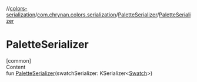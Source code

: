 //[colors-serialization](../../../index.md)/[com.chrynan.colors.serialization](../index.md)/[PaletteSerializer](index.md)/[PaletteSerializer](-palette-serializer.md)



# PaletteSerializer  
[common]  
Content  
fun [PaletteSerializer](-palette-serializer.md)(swatchSerializer: KSerializer<[Swatch](../../../../colors-palette/colors-palette/com.chrynan.colors.palette/-swatch/index.md)>)  



